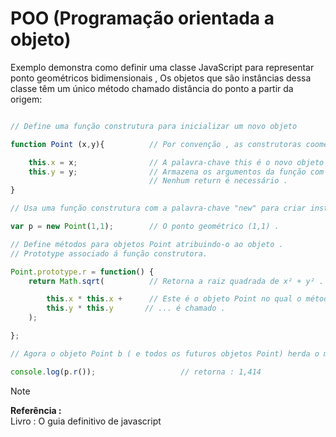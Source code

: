 # POO (Programação orientada a objeto)

<p> Exemplo demonstra como definir uma classe JavaScript para representar ponto geométricos bidimensionais , Os objetos que são instâncias dessa classe têm um único método chamado distância do ponto a partir da origem:</p>

```javascript

// Define uma função construtura para inicializar um novo objeto

function Point (x,y){          // Por convenção , as construtoras coomeçam com letra maiúsculas .

    this.x = x;                // A palavra-chave this é o novo objeto que está sendo inicializado .
    this.y = y;                // Armazena os argumentos da função com a proprriedade objeto.
                               // Nenhum return é necessário .
}

// Usa uma função construtura com a palavra-chave "new" para criar instâncias .

var p = new Point(1,1);        // O ponto geométrico (1,1) .

// Define métodos para objetos Point atribuindo-o ao objeto .
// Prototype associado á função construtora.

Point.prototype.r = function() {
    return Math.sqrt(          // Retorna a raiz quadrada de x² + y² .

        this.x * this.x +      // Este é o objeto Point no qual o método ...
        this.y * this.y       // ... é chamado .
    );

};

// Agora o objeto Point b ( e todos os futuros objetos Point) herda o método r()

console.log(p.r());                   // retorna : 1,414


```


> [!NOTE]
> <STRONG> Referência : </STRONG> <BR>
> Livro : O guia definitivo de javascript 
